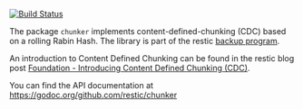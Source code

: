 [![Build Status](https://travis-ci.org/restic/chunker.svg?branch=master)](https://travis-ci.org/restic/chunker)

The package `chunker` implements content-defined-chunking (CDC) based on a
rolling Rabin Hash. The library is part of the restic [backup
program](https://github.com/restic/restic).

An introduction to Content Defined Chunking can be found in the restic blog
post [Foundation - Introducing Content Defined Chunking (CDC)](https://restic.github.io/blog/2015-09-12/restic-foundation1-cdc/).

You can find the API documentation at
https://godoc.org/github.com/restic/chunker
